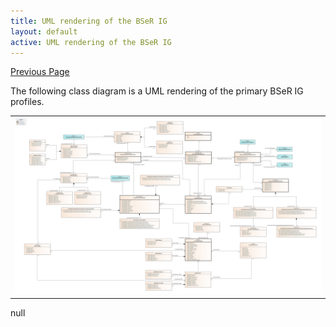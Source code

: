 ```yaml
---
title: UML rendering of the BSeR IG
layout: default
active: UML rendering of the BSeR IG
---
```


[Previous Page](Adaptation_for_Additional_Referral_Use_Cases.html)

The following class diagram is a UML rendering of the primary BSeR IG profiles.

<center><table><tr><td><img src="BSeR FHIR R4 IG.png" style="width:100%"/></td></tr></table></center>null